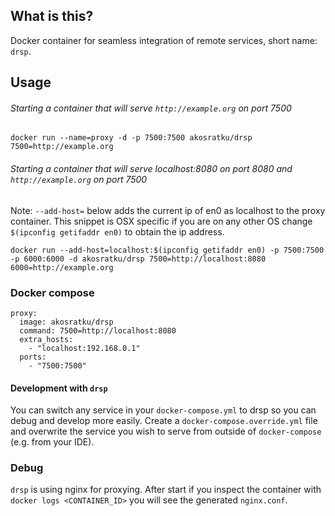 ## What is this?

Docker container for seamless integration of remote services, short name: `drsp`.

## Usage

###### Starting a container that will serve `http://example.org` on port 7500

`docker run --name=proxy -d -p 7500:7500 akosratku/drsp 7500=http://example.org`


###### Starting a container that will serve localhost:8080 on port 8080 and `http://example.org` on port 7500

Note: `--add-host=` below adds the current ip of en0 as localhost to the proxy container. This snippet is OSX specific if you are on any other OS change `$(ipconfig getifaddr en0)` to obtain the ip address.

`docker run --add-host=localhost:$(ipconfig getifaddr en0) -p 7500:7500 -p 6000:6000 -d akosratku/drsp 7500=http://localhost:8080 6000=http://example.org`


### Docker compose

```
proxy:
  image: akosratku/drsp
  command: 7500=http://localhost:8080
  extra_hosts:
    - "localhost:192.168.0.1"
  ports:
    - "7500:7500"
```

#### Development with `drsp`

You can switch any service in your `docker-compose.yml` to drsp so you can debug and develop more easily. Create a `docker-compose.override.yml` file and overwrite the service you wish to serve from outside of `docker-compose` (e.g. from your IDE).

### Debug

`drsp` is using nginx for proxying. After start if you inspect the container with `docker logs <CONTAINER_ID>` you will see the generated `nginx.conf`.
